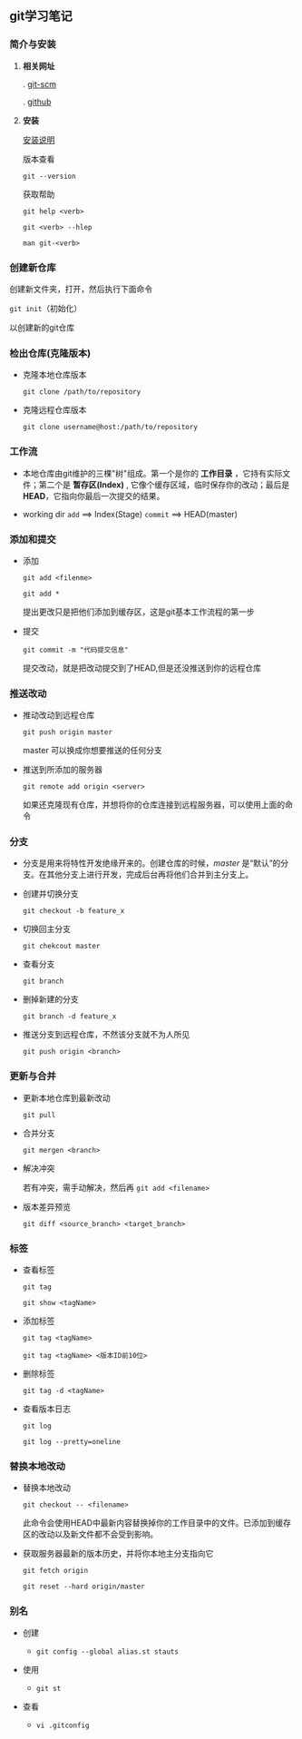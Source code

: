 ## git学习笔记

### 简介与安装

1. **相关网址**

	. [git-scm](http://git-scm.com/)
	
	. [github](https://github.com/)
				
2. **安装**

	[安装说明](https://git-scm.com/book/zh/v2/%E8%B5%B7%E6%AD%A5-%E5%AE%89%E8%A3%85-Git)
	
	版本查看 
	
	`git --version`
	
	获取帮助  
	
	`git help <verb>`
	
	`git <verb> --hlep`
	
	`man git-<verb>`
	
### 创建新仓库

创建新文件夹，打开，然后执行下面命令
	
`git init`（初始化）
	
以创建新的git仓库

### 检出仓库(克隆版本)

* 克隆本地仓库版本

	`git clone /path/to/repository` 
	
* 克隆远程仓库版本
	
	`git clone username@host:/path/to/repository`

### 工作流

* 本地仓库由git维护的三棵"树"组成。第一个是你的 **工作目录** ，它持有实际文件；第二个是 **暂存区(Index)** , 它像个缓存区域，临时保存你的改动；最后是 **HEAD**，它指向你最后一次提交的结果。

* working dir `add` ==> Index(Stage) `commit` ==> HEAD(master)

### 添加和提交

* 添加

	`git add <filenme>`
	
	`git add *`
	
	提出更改只是把他们添加到缓存区，这是git基本工作流程的第一步

* 提交
	
	`git commit -m "代码提交信息"`
	
	提交改动，就是把改动提交到了HEAD,但是还没推送到你的远程仓库


### 推送改动

* 推动改动到远程仓库

	`git push origin master` 
	
	master 可以换成你想要推送的任何分支
	
* 推送到所添加的服务器

	`git remote add origin <server>`

	如果还克隆现有仓库，并想将你的仓库连接到远程服务器，可以使用上面的命令

### 分支

* 分支是用来将特性开发绝缘开来的。创建仓库的时候，*master* 是“默认”的分支。在其他分支上进行开发，完成后台再将他们合并到主分支上。

* 创建并切换分支

	`git checkout -b feature_x`

* 切换回主分支

	`git chekcout master`

* 查看分支

	`git branch`
	
* 删掉新建的分支

	`git branch -d feature_x`
	
* 推送分支到远程仓库，不然该分支就不为人所见

	`git push origin <branch>` 
	
### 更新与合并

* 更新本地仓库到最新改动

	`git pull`

* 合并分支

	`git mergen <branch>`
	
* 解决冲突
	
	若有冲突，需手动解决，然后再 `git add <filename>`

* 版本差异预览

	`git diff <source_branch> <target_branch>` 

### 标签

* 查看标签

	`git tag`
	
	`git show <tagName>`

* 添加标签

	`git tag <tagName>`

	`git tag <tagName> <版本ID前10位>`

* 删除标签

	`git tag -d <tagName>`

* 查看版本日志

	`git log`
	
	`git log --pretty=oneline`

### 替换本地改动

* 替换本地改动

	`git checkout -- <filename>`
	
	此命令会使用HEAD中最新内容替换掉你的工作目录中的文件。已添加到缓存区的改动以及新文件都不会受到影响。

* 获取服务器最新的版本历史，并将你本地主分支指向它

	`git fetch origin`
	
	`git reset --hard origin/master`
	
### 别名

* 创建

	* `git config --global alias.st stauts`

* 使用

	* `git st `
	
* 查看

	* `vi .gitconfig`


